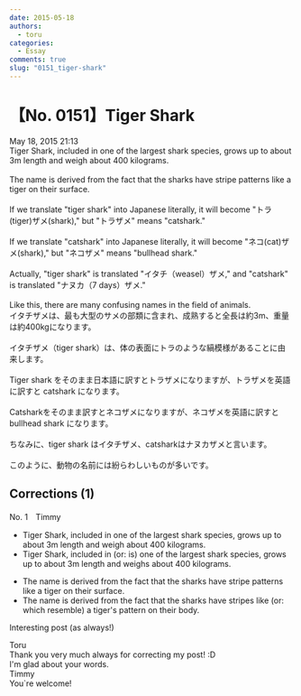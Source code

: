 ```yaml
---
date: 2015-05-18
authors:
  - toru
categories:
  - Essay
comments: true
slug: "0151_tiger-shark"
---
```


# 【No. 0151】Tiger Shark
<div class="date">May 18, 2015 21:13</div>
<div id="post"><div id="body_show_ori">
Tiger Shark, included in one of the largest shark species, grows up to about 3m length and weigh about 400 kilograms.<br/><br/>The name is derived from the fact that the sharks have stripe patterns like a tiger on their surface.<br/><br/>If we translate "tiger shark" into Japanese literally, it will become "トラ(tiger)ザメ(shark)," but "トラザメ" means "catshark."<br/><br/>If we translate "catshark" into Japanese literally, it will become "ネコ(cat)ザメ(shark)," but "ネコザメ" means "bullhead shark."<br/><br/>Actually, "tiger shark" is translated "イタチ（weasel）ザメ," and "catshark" is translated "ナヌカ（7 days）ザメ."<br/><br/>Like this, there are many confusing names in the field of animals.
</div></div>

<!-- more -->

<div id="post_ja"><div id="body_show_mo">
イタチザメは、最も大型のサメの部類に含まれ、成熟すると全長は約3m、重量は約400kgになります。<br/><br/>イタチザメ（tiger shark）は、体の表面にトラのような縞模様があることに由来します。<br/><br/>Tiger shark をそのまま日本語に訳すとトラザメになりますが、トラザメを英語に訳すと catshark になります。<br/><br/>Catsharkをそのまま訳すとネコザメになりますが、ネコザメを英語に訳すと bullhead shark になります。<br/><br/>ちなみに、tiger shark はイタチザメ、catsharkはナヌカザメと言います。<br/><br/>このように、動物の名前には紛らわしいものが多いです。
</div></div>

## Corrections (1)
<div id="block"><div class="first_name"> No. 1　<span class="just_name">Timmy</span></div><div id="block2">
<ul class="correction_field">
<li class="incorrect">Tiger Shark, included in one of the largest shark species, grows up to about 3m length and weigh about 400 kilograms.</li>
<li class="corrected correct">
Tiger Shark, included in (or: <span class="f_blue">is</span>) one of the largest shark species, grows up to about 3m length and weigh<span class="f_blue">s</span> about 400 kilograms.
</li>
</ul>
<ul class="correction_field">
<li class="incorrect">The name is derived from the fact that the sharks have stripe patterns like a tiger on their surface.</li>
<li class="corrected correct">
The name is derived from the fact that the sharks have stripe<span class="f_blue">s</span> like (or: <span class="f_blue">which resemble</span>) a tiger's pattern on their <span class="f_blue">body</span>. 
</li>
</ul>
<p class="comment_small">
 Interesting post (as always!)
</p>

</div><div class="name"><span class="just_name">Toru</span><br>
Thank you very much always for correcting my post! :D<br/>I'm glad about your words.
</div>
<div class="name"><span class="just_name">Timmy</span><br>
You`re welcome!
</div>
</div>
